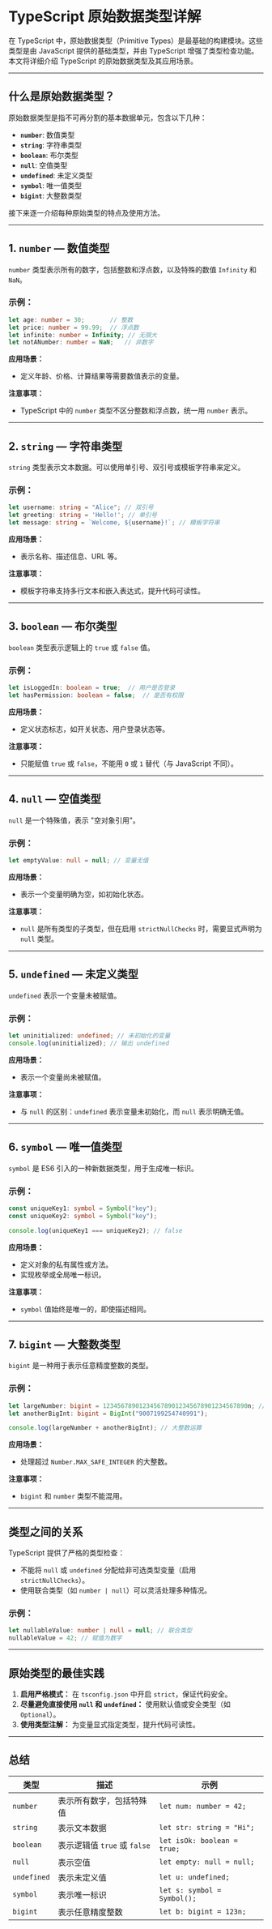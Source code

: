 # TypeScript 原始数据类型详解

在 TypeScript 中，原始数据类型（Primitive Types）是最基础的构建模块。这些类型是由 JavaScript 提供的基础类型，并由 TypeScript 增强了类型检查功能。本文将详细介绍 TypeScript 的原始数据类型及其应用场景。

---

## 什么是原始数据类型？

原始数据类型是指不可再分割的基本数据单元，包含以下几种：

- **`number`**: 数值类型
- **`string`**: 字符串类型
- **`boolean`**: 布尔类型
- **`null`**: 空值类型
- **`undefined`**: 未定义类型
- **`symbol`**: 唯一值类型
- **`bigint`**: 大整数类型

接下来逐一介绍每种原始类型的特点及使用方法。

---

## 1. **`number`** — 数值类型

`number` 类型表示所有的数字，包括整数和浮点数，以及特殊的数值 `Infinity` 和 `NaN`。

### 示例：

```ts
let age: number = 30;       // 整数
let price: number = 99.99;  // 浮点数
let infinite: number = Infinity; // 无限大
let notANumber: number = NaN;   // 非数字
```

**应用场景：**
- 定义年龄、价格、计算结果等需要数值表示的变量。

**注意事项：**
- TypeScript 中的 `number` 类型不区分整数和浮点数，统一用 `number` 表示。

---

## 2. **`string`** — 字符串类型

`string` 类型表示文本数据。可以使用单引号、双引号或模板字符串来定义。

### 示例：

```ts
let username: string = "Alice"; // 双引号
let greeting: string = 'Hello!'; // 单引号
let message: string = `Welcome, ${username}!`; // 模板字符串
```

**应用场景：**
- 表示名称、描述信息、URL 等。

**注意事项：**
- 模板字符串支持多行文本和嵌入表达式，提升代码可读性。

---

## 3. **`boolean`** — 布尔类型

`boolean` 类型表示逻辑上的 `true` 或 `false` 值。

### 示例：

```ts
let isLoggedIn: boolean = true;  // 用户是否登录
let hasPermission: boolean = false;  // 是否有权限
```

**应用场景：**
- 定义状态标志，如开关状态、用户登录状态等。

**注意事项：**
- 只能赋值 `true` 或 `false`，不能用 `0` 或 `1` 替代（与 JavaScript 不同）。

---

## 4. **`null`** — 空值类型

`null` 是一个特殊值，表示 "空对象引用"。

### 示例：

```ts
let emptyValue: null = null; // 变量无值
```

**应用场景：**
- 表示一个变量明确为空，如初始化状态。

**注意事项：**
- `null` 是所有类型的子类型，但在启用 `strictNullChecks` 时，需要显式声明为 `null` 类型。

---

## 5. **`undefined`** — 未定义类型

`undefined` 表示一个变量未被赋值。

### 示例：

```ts
let uninitialized: undefined; // 未初始化的变量
console.log(uninitialized); // 输出 undefined
```

**应用场景：**
- 表示一个变量尚未被赋值。

**注意事项：**
- 与 `null` 的区别：`undefined` 表示变量未初始化，而 `null` 表示明确无值。

---

## 6. **`symbol`** — 唯一值类型

`symbol` 是 ES6 引入的一种新数据类型，用于生成唯一标识。

### 示例：

```ts
const uniqueKey1: symbol = Symbol("key");
const uniqueKey2: symbol = Symbol("key");

console.log(uniqueKey1 === uniqueKey2); // false
```

**应用场景：**
- 定义对象的私有属性或方法。
- 实现枚举或全局唯一标识。

**注意事项：**
- `symbol` 值始终是唯一的，即使描述相同。

---

## 7. **`bigint`** — 大整数类型

`bigint` 是一种用于表示任意精度整数的类型。

### 示例：

```ts
let largeNumber: bigint = 1234567890123456789012345678901234567890n; // 以 `n` 结尾
let anotherBigInt: bigint = BigInt("9007199254740991");

console.log(largeNumber + anotherBigInt); // 大整数运算
```

**应用场景：**
- 处理超过 `Number.MAX_SAFE_INTEGER` 的大整数。

**注意事项：**
- `bigint` 和 `number` 类型不能混用。

---

## 类型之间的关系

TypeScript 提供了严格的类型检查：
- 不能将 `null` 或 `undefined` 分配给非可选类型变量（启用 `strictNullChecks`）。
- 使用联合类型（如 `number | null`）可以灵活处理多种情况。

### 示例：

```ts
let nullableValue: number | null = null; // 联合类型
nullableValue = 42; // 赋值为数字
```

---

## 原始类型的最佳实践

1. **启用严格模式：** 在 `tsconfig.json` 中开启 `strict`，保证代码安全。
2. **尽量避免直接使用 `null` 和 `undefined`：** 使用默认值或安全类型（如 `Optional`）。
3. **使用类型注解：** 为变量显式指定类型，提升代码可读性。

---

## 总结

| 类型        | 描述                          | 示例                      |
| ----------- | ----------------------------- | ------------------------- |
| `number`    | 表示所有数字，包括特殊值       | `let num: number = 42;`   |
| `string`    | 表示文本数据                  | `let str: string = "Hi";` |
| `boolean`   | 表示逻辑值 `true` 或 `false`  | `let isOk: boolean = true;` |
| `null`      | 表示空值                      | `let empty: null = null;` |
| `undefined` | 表示未定义值                  | `let u: undefined;`       |
| `symbol`    | 表示唯一标识                  | `let s: symbol = Symbol();` |
| `bigint`    | 表示任意精度整数              | `let b: bigint = 123n;`   |

